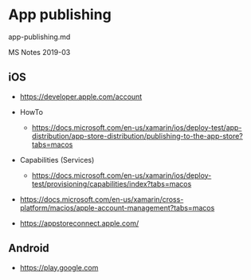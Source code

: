 # App publishing

app-publishing.md

MS Notes 2019-03


## iOS

*   https://developer.apple.com/account

*   HowTo

    *   https://docs.microsoft.com/en-us/xamarin/ios/deploy-test/app-distribution/app-store-distribution/publishing-to-the-app-store?tabs=macos

*   Capabilities (Services)

    *   https://docs.microsoft.com/en-us/xamarin/ios/deploy-test/provisioning/capabilities/index?tabs=macos
    

*   https://docs.microsoft.com/en-us/xamarin/cross-platform/macios/apple-account-management?tabs=macos

*   https://appstoreconnect.apple.com/


## Android

*   https://play.google.com